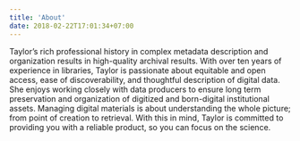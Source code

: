 ```yaml
---
title: 'About'
date: 2018-02-22T17:01:34+07:00
---
```


Taylor’s rich professional history in complex metadata description and organization results in high-quality archival results. With over ten years of experience in libraries, Taylor is passionate about equitable and open access, ease of discoverability, and thoughtful description of digital data. She enjoys working closely with data producers to ensure long term preservation and organization of digitized and born-digital institutional assets. Managing digital materials is about understanding the whole picture; from point of creation to retrieval. With this in mind, Taylor is committed to providing you with a reliable product, so you can focus on the science.
